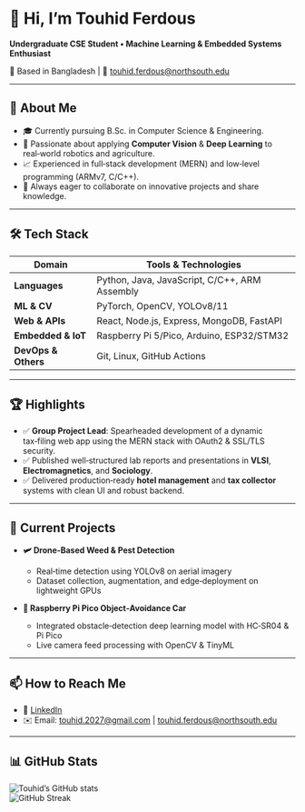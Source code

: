 # 👋 Hi, I’m Touhid Ferdous

**Undergraduate CSE Student • Machine Learning & Embedded Systems Enthusiast**

📍 Based in Bangladesh | 📧 touhid.ferdous@northsouth.edu

---

## 🚀 About Me
- 🎓 Currently pursuing B.Sc. in Computer Science & Engineering.
- 🤖 Passionate about applying **Computer Vision** & **Deep Learning** to real‑world robotics and agriculture.
- 📈 Experienced in full‑stack development (MERN) and low‑level programming (ARMv7, C/C++).
- 💬 Always eager to collaborate on innovative projects and share knowledge.

---

## 🛠️ Tech Stack

| Domain                | Tools & Technologies                          |
|-----------------------|-----------------------------------------------|
| **Languages**         | Python, Java, JavaScript, C/C++, ARM Assembly |
| **ML & CV**           |  PyTorch, OpenCV, YOLOv8/11                   |
| **Web & APIs**        | React, Node.js, Express, MongoDB, FastAPI     |
| **Embedded & IoT**    | Raspberry Pi 5/Pico, Arduino, ESP32/STM32     |
| **DevOps & Others**   | Git, Linux, GitHub Actions                    |

---

## 🏆 Highlights
- ✅ **Group Project Lead**: Spearheaded development of a dynamic tax‑filing web app using the MERN stack with OAuth2 & SSL/TLS security.
- ✅ Published well‑structured lab reports and presentations in **VLSI**, **Electromagnetics**, and **Sociology**.
- ✅ Delivered production‑ready **hotel management** and **tax collector** systems with clean UI and robust backend.

---

## 🔭 Current Projects
- **🛩️ Drone‑Based Weed & Pest Detection**  
  - Real‑time detection using YOLOv8 on aerial imagery  
  - Dataset collection, augmentation, and edge‑deployment on lightweight GPUs

- **🤖 Raspberry Pi Pico Object‑Avoidance Car**  
  - Integrated obstacle‑detection deep learning model with HC‑SR04 & Pi Pico  
  - Live camera feed processing with OpenCV & TinyML

---

## 📫 How to Reach Me
- 💼 [LinkedIn](https://linkedin.com/in/touhid-ferdous)  
- ✉️ Email: touhid.2027@gmail.com | touhid.ferdous@northsouth.edu

---

## 📊 GitHub Stats

![Touhid’s GitHub stats](https://github-readme-stats.vercel.app/api?username=Touhid2027&show_icons=true&theme=radical)  
![GitHub Streak](https://github-readme-streak-stats.herokuapp.com?user=Touhid2027&theme=radical)
